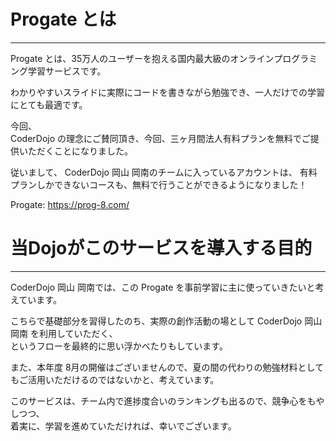 <!--
[title: Progate の説明と、当Dojoがこのサービスを導入する目的について ]
[desc:  ]
 -->

# Progate とは
---
Progate とは、35万人のユーザーを抱える国内最大級のオンラインプログラミング学習サービスです。

わかりやすいスライドに実際にコードを書きながら勉強でき、一人だけでの学習にとても最適です。

今回、  
CoderDojo の理念にご賛同頂き、今回、三ヶ月間法人有料プランを無料でご提供いただくことになりました。

従いまして、 CoderDojo 岡山 岡南のチームに入っているアカウントは、
有料プランしかできないコースも、無料で行うことができるようになりました！

Progate: https://prog-8.com/

# 当Dojoがこのサービスを導入する目的
---
CoderDojo 岡山 岡南では、この Progate を事前学習に主に使っていきたいと考えています。

こちらで基礎部分を習得したのち、実際の創作活動の場として CoderDojo 岡山 岡南 を利用していただく、  
というフローを最終的に思い浮かべたりもしています。

また、本年度 8月の開催はございませんので、夏の間の代わりの勉強材料としてもご活用いただけるのではないかと、考えています。

このサービスは、チーム内で進捗度合いのランキングも出るので、競争心をもやしつつ、  
着実に、学習を進めていただければ、幸いでございます。
